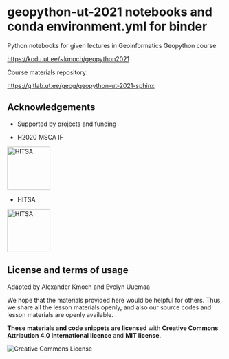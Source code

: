 # geopython-ut-2021 notebooks and conda environment.yml for binder

Python notebooks for given lectures in Geoinformatics Geopython course

https://kodu.ut.ee/~kmoch/geopython2021


Course materials repository:

https://gitlab.ut.ee/geog/geopython-ut-2021-sphinx


## Acknowledgements

- Supported by projects and funding

- H2020 MSCA IF

<img alt="HITSA " style="border-width:0" src="https://github.com/LandscapeGeoinformatics/geopython-ut-2020-course/blob/master/source/_static/img/Banner-msca3.png" height="100" />

- HITSA

<img alt="HITSA " style="border-width:0" src="https://github.com/LandscapeGeoinformatics/geopython-ut-2020-course/blob/master/source/_static/img/HITSA_logo.jpg" height="100" />



## License and terms of usage

Adapted by Alexander Kmoch and Evelyn Uuemaa

We hope that the materials provided here would be helpful for others. Thus, we share all the lesson materials openly, and also our source codes and lesson materials are openly available.

**These materials and code snippets are licensed** with **Creative Commons Attribution 4.0 International licence** and **MIT license**.

<a rel="license" href="http://creativecommons.org/licenses/by/4.0/"><img alt="Creative Commons License" style="border-width:0" align="left" src="https://i.creativecommons.org/l/by/4.0/88x31.png" /></a>
